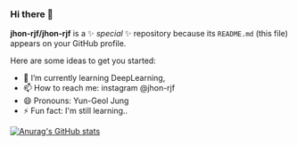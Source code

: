 ### Hi there 👋


**jhon-rjf/jhon-rjf** is a ✨ _special_ ✨ repository because its `README.md` (this file) appears on your GitHub profile.

Here are some ideas to get you started:

- 🌱 I’m currently learning DeepLearning, 
- 📫 How to reach me: instagram @jhon-rjf
- 😄 Pronouns: Yun-Geol Jung
- ⚡ Fun fact: I'm still learning..

[![Anurag's GitHub stats](https://github-readme-stats.vercel.app/api?username=jhon-rjf)](https://github.com/anuraghazra/github-readme-stats)

